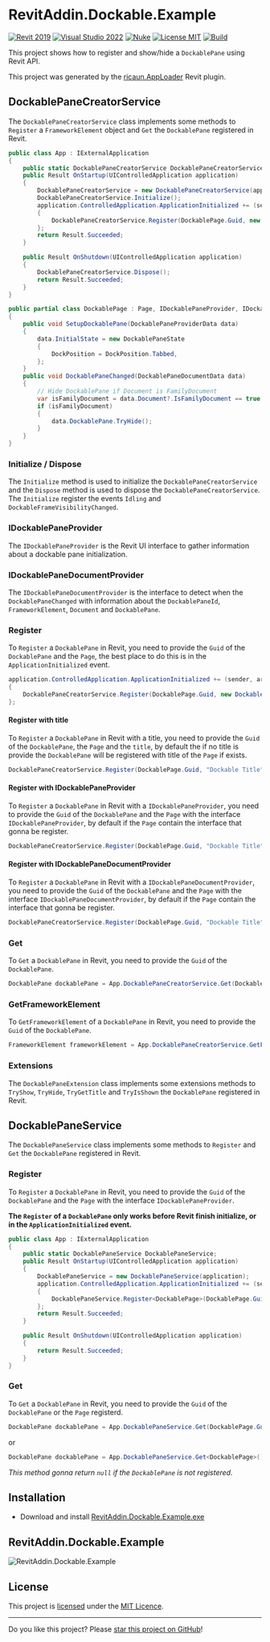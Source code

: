 # RevitAddin.Dockable.Example

[![Revit 2019](https://img.shields.io/badge/Revit-2019+-blue.svg)](../..)
[![Visual Studio 2022](https://img.shields.io/badge/Visual%20Studio-2022-blue)](../..)
[![Nuke](https://img.shields.io/badge/Nuke-Build-blue)](https://nuke.build/)
[![License MIT](https://img.shields.io/badge/License-MIT-blue.svg)](LICENSE)
[![Build](../../actions/workflows/Build.yml/badge.svg)](../../actions)

This project shows how to register and show/hide a `DockablePane` using Revit API.

This project was generated by the [ricaun.AppLoader](https://ricaun.com/AppLoader/) Revit plugin.

## DockablePaneCreatorService

The `DockablePaneCreatorService` class implements some methods to `Register` a `FrameworkElement` object and `Get` the `DockablePane` registered in Revit.

```C#
public class App : IExternalApplication
{
    public static DockablePaneCreatorService DockablePaneCreatorService;
    public Result OnStartup(UIControlledApplication application)
    {
        DockablePaneCreatorService = new DockablePaneCreatorService(application);
        DockablePaneCreatorService.Initialize();
        application.ControlledApplication.ApplicationInitialized += (sender, args) =>
        {
            DockablePaneCreatorService.Register(DockablePage.Guid, new DockablePage());
        };
        return Result.Succeeded;
    }

    public Result OnShutdown(UIControlledApplication application)
    {
        DockablePaneCreatorService.Dispose();
        return Result.Succeeded;
    }
}
```
```C#
public partial class DockablePage : Page, IDockablePaneProvider, IDockablePaneDocumentProvider
{
    public void SetupDockablePane(DockablePaneProviderData data)
    {
        data.InitialState = new DockablePaneState
        {
            DockPosition = DockPosition.Tabbed,
        };
    }
    public void DockablePaneChanged(DockablePaneDocumentData data)
    {
        // Hide DockablePane if Document is FamilyDocument
        var isFamilyDocument = data.Document?.IsFamilyDocument == true;
        if (isFamilyDocument)
        {
            data.DockablePane.TryHide();
        }
    }
}
```

### Initialize / Dispose

The `Initialize` method is used to initialize the `DockablePaneCreatorService` and the `Dispose` method is used to dispose the `DockablePaneCreatorService`. The `Initialize` register the events `Idling` and `DockableFrameVisibilityChanged`.

### IDockablePaneProvider

The `IDockablePaneProvider` is the Revit UI interface to gather information about a dockable pane initialization.

### IDockablePaneDocumentProvider

The `IDockablePaneDocumentProvider` is the interface to detect when the `DockablePaneChanged` with information about the `DockablePaneId`, `FrameworkElement`, `Document` and `DockablePane`.

### Register

To `Register` a `DockablePane` in Revit, you need to provide the `Guid` of the `DockablePane` and the `Page`, the best place to do this is in the `ApplicationInitialized` event.
```C#
application.ControlledApplication.ApplicationInitialized += (sender, args) =>
{
    DockablePaneCreatorService.Register(DockablePage.Guid, new DockablePage());
};
```

#### Register with title

To `Register` a `DockablePane` in Revit with a title, you need to provide the `Guid` of the `DockablePane`, the `Page` and the `title`, by default the if no title is provide the `DockablePane` will be registered with title of the `Page` if exists.
```C#
DockablePaneCreatorService.Register(DockablePage.Guid, "Dockable Title", new DockablePage());
```

#### Register with IDockablePaneProvider

To `Register` a `DockablePane` in Revit with a `IDockablePaneProvider`, you need to provide the `Guid` of the `DockablePane` and the `Page` with the interface `IDockablePaneProvider`, by default if the `Page` contain the interface that gonna be register.
```C#
DockablePaneCreatorService.Register(DockablePage.Guid, "Dockable Title", new DockablePage(), new DockablePaneProvider());
```

#### Register with IDockablePaneDocumentProvider

To `Register` a `DockablePane` in Revit with a `IDockablePaneDocumentProvider`, you need to provide the `Guid` of the `DockablePane` and the `Page` with the interface `IDockablePaneDocumentProvider`, by default if the `Page` contain the interface that gonna be register.
```C#
DockablePaneCreatorService.Register(DockablePage.Guid, "Dockable Title", new DockablePage(), new DockablePaneDocumentProvider());
```

### Get

To `Get` a `DockablePane` in Revit, you need to provide the `Guid` of the `DockablePane`.
```C#
DockablePane dockablePane = App.DockablePaneCreatorService.Get(DockablePage.Guid);
```

### GetFrameworkElement

To `GetFrameworkElement` of a `DockablePane` in Revit, you need to provide the `Guid` of the `DockablePane`.
```C#
FrameworkElement frameworkElement = App.DockablePaneCreatorService.GetFrameworkElement(DockablePage.Guid);
```

### Extensions

The `DockablePaneExtension` class implements some extensions methods to `TryShow`, `TryHide`, `TryGetTitle` and `TryIsShown` the `DockablePane` registered in Revit. 

## DockablePaneService

The `DockablePaneService` class implements some methods to `Register` and `Get` the `DockablePane` registered in Revit.

### Register

To `Register` a `DockablePane` in Revit, you need to provide the `Guid` of the `DockablePane` and the `Page` with the interface `IDockablePaneProvider`.

**The `Register` of a `DockablePane` only works before Revit finish initialize, or in the `ApplicationInitialized` event.**

```C#
public class App : IExternalApplication
{
    public static DockablePaneService DockablePaneService;
    public Result OnStartup(UIControlledApplication application)
    {
        DockablePaneService = new DockablePaneService(application);
        application.ControlledApplication.ApplicationInitialized += (sender, args) =>
        {
            DockablePaneService.Register<DockablePage>(DockablePage.Guid);
        };
        return Result.Succeeded;
    }

    public Result OnShutdown(UIControlledApplication application)
    {
        return Result.Succeeded;
    }
}
```

### Get

To `Get` a `DockablePane` in Revit, you need to provide the `Guid` of the `DockablePane` or the `Page` registerd.
```C#
DockablePane dockablePane = App.DockablePaneService.Get(DockablePage.Guid);
```
or
```C#
DockablePane dockablePane = App.DockablePaneService.Get<DockablePage>();
```
*This method gonna return `null` if the `DockablePane` is not registered.*

## Installation

* Download and install [RevitAddin.Dockable.Example.exe](../../releases/latest/download/RevitAddin.Dockable.Example.zip)

## RevitAddin.Dockable.Example

![RevitAddin.Dockable.Example](https://github.com/ricaun-io/RevitAddin.Dockable.Example/assets/12437519/ead73dc2-5159-49dc-8de9-6fc2ac9e414f)

## License

This project is [licensed](LICENSE) under the [MIT Licence](https://en.wikipedia.org/wiki/MIT_License).

---

Do you like this project? Please [star this project on GitHub](../../stargazers)!
